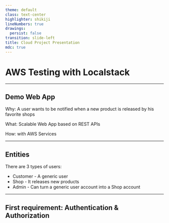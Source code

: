 ```yaml
---
theme: default
class: text-center
highlighter: shikiji
lineNumbers: true
drawings:
  persist: false
transition: slide-left
title: Cloud Project Presentation
mdc: true
---
```


# AWS Testing with Localstack

---

## Demo Web App

Why: A user wants to be notified when a new product is released by his favorite shops

What: Scalable Web App based on REST APIs

How: with AWS Services

---

## Entities

There are 3 types of users:

<v-clicks>

- Customer - A generic user
- Shop - It releases new products
- Admin - Can turn a generic user account into a Shop account

</v-clicks>

---

## First requirement: Authentication & Authorization
